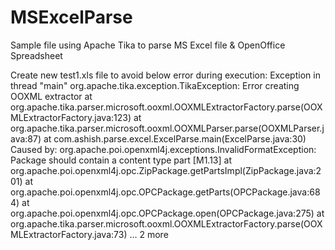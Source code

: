 # MSExcelParse
Sample file using Apache Tika to parse MS Excel file & OpenOffice Spreadsheet

Create new test1.xls file to avoid below error during execution:
Exception in thread "main" org.apache.tika.exception.TikaException: Error creating OOXML extractor
	at org.apache.tika.parser.microsoft.ooxml.OOXMLExtractorFactory.parse(OOXMLExtractorFactory.java:123)
	at org.apache.tika.parser.microsoft.ooxml.OOXMLParser.parse(OOXMLParser.java:87)
	at com.ashish.parse.excel.ExcelParse.main(ExcelParse.java:30)
Caused by: org.apache.poi.openxml4j.exceptions.InvalidFormatException: Package should contain a content type part [M1.13]
	at org.apache.poi.openxml4j.opc.ZipPackage.getPartsImpl(ZipPackage.java:201)
	at org.apache.poi.openxml4j.opc.OPCPackage.getParts(OPCPackage.java:684)
	at org.apache.poi.openxml4j.opc.OPCPackage.open(OPCPackage.java:275)
	at org.apache.tika.parser.microsoft.ooxml.OOXMLExtractorFactory.parse(OOXMLExtractorFactory.java:73)
	... 2 more
